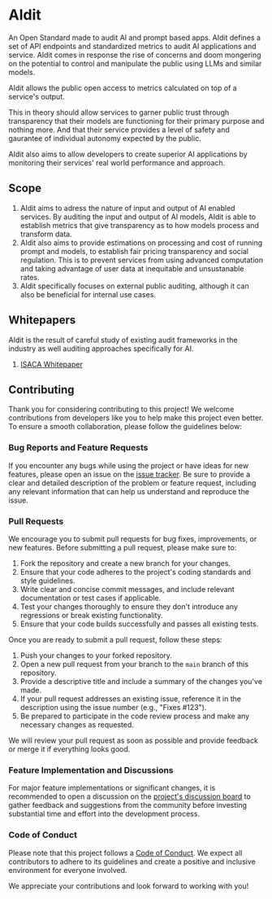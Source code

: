 # AIdit
An Open Standard made to audit AI and prompt based apps. AIdit defines a set of API endpoints and standardized metrics to audit AI applications and service. AIdit comes in response the rise of concerns and doom mongering on the potential to control and manipulate the public using LLMs and similar models. 

AIdit allows the public open access to metrics calculated on top of a service's output. 

This in theory should allow services to garner public trust through transparency that their models are functioning for their primary purpose and nothing more. And that their service provides a level of safety and gaurantee of individual autonomy expected by the public. 

AIdit also aims to allow developers to create superior AI applications by monitoring their services' real world performance and approach.

## Scope
1. AIdit aims to adress the nature of input and output of AI enabled services. By auditing the input and output of AI models, AIdit is able to establish metrics that give transparency as to how models process and transform data. 
2. AIdit also aims to provide estimations on processing and cost of running prompt and models, to establish fair pricing transparency and social regulation. This is to prevent services from using advanced computation and taking advantage of user data at inequitable and unsustanable rates.
3. AIdit specifically focuses on external public auditing, although it can also be beneficial for internal use cases.

## Whitepapers
AIdit is the result of careful study of existing audit frameworks in the industry as well auditing approaches specifically for AI.
1. [ISACA Whitepaper](https://ec.europa.eu/futurium/en/system/files/ged/auditing-artificial-intelligence.pdf)

## Contributing

Thank you for considering contributing to this project! We welcome contributions from developers like you to help make this project even better. To ensure a smooth collaboration, please follow the guidelines below:

### Bug Reports and Feature Requests

If you encounter any bugs while using the project or have ideas for new features, please open an issue on the [issue tracker](https://github.com/cybertheory/Aidit/issues). Be sure to provide a clear and detailed description of the problem or feature request, including any relevant information that can help us understand and reproduce the issue.

### Pull Requests

We encourage you to submit pull requests for bug fixes, improvements, or new features. Before submitting a pull request, please make sure to:

1. Fork the repository and create a new branch for your changes.
2. Ensure that your code adheres to the project's coding standards and style guidelines.
3. Write clear and concise commit messages, and include relevant documentation or test cases if applicable.
4. Test your changes thoroughly to ensure they don't introduce any regressions or break existing functionality.
5. Ensure that your code builds successfully and passes all existing tests.

Once you are ready to submit a pull request, follow these steps:

1. Push your changes to your forked repository.
2. Open a new pull request from your branch to the `main` branch of this repository.
3. Provide a descriptive title and include a summary of the changes you've made.
4. If your pull request addresses an existing issue, reference it in the description using the issue number (e.g., "Fixes #123").
5. Be prepared to participate in the code review process and make any necessary changes as requested.

We will review your pull request as soon as possible and provide feedback or merge it if everything looks good.

### Feature Implementation and Discussions

For major feature implementations or significant changes, it is recommended to open a discussion on the [project's discussion board](https://github.com/cybertheory/Aidit/discussions/1) to gather feedback and suggestions from the community before investing substantial time and effort into the development process.

### Code of Conduct

Please note that this project follows a [Code of Conduct](conduct.md). We expect all contributors to adhere to its guidelines and create a positive and inclusive environment for everyone involved.

We appreciate your contributions and look forward to working with you!
